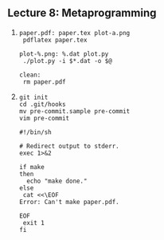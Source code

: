 ## Lecture 8: Metaprogramming

1. ```shell
   paper.pdf: paper.tex plot-a.png
   	pdflatex paper.tex
   
   plot-%.png: %.dat plot.py
   	./plot.py -i $*.dat -o $@
   
   clean:
   	rm paper.pdf
   ```

3. ```shell
   git init
   cd .git/hooks
   mv pre-commit.sample pre-commit
   vim pre-commit
   ```

   ```shell
   #!/bin/sh
   
   # Redirect output to stderr.
   exec 1>&2
   
   if make
   then
     echo "make done."	
   else
   	cat <<\EOF
   Error: Can't make paper.pdf. 
   
   EOF
   	exit 1
   fi
   ```

